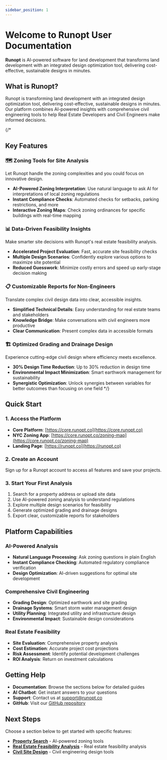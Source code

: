 ```yaml
---
sidebar_position: 1
---
```


# Welcome to Runopt User Documentation

**Runopt** is AI-powered software for land development that transforms land development with an integrated design optimization tool, delivering cost-effective, sustainable designs in minutes.

## What is Runopt?

Runopt is transforming land development with an integrated design optimization tool, delivering cost-effective, sustainable designs in minutes. Our platform combines AI-powered insights with comprehensive civil engineering tools to help Real Estate Developers and Civil Engineers make informed decisions.

{/*
## Key Features

### 🗺️ Zoning Tools for Site Analysis
Let Runopt handle the zoning complexities and you could focus on innovative design.

- **AI-Powered Zoning Interpretation**: Use natural language to ask AI for interpretations of local zoning regulations
- **Instant Compliance Checks**: Automated checks for setbacks, parking restrictions, and more
- **Interactive Zoning Maps**: Check zoning ordinances for specific buildings with real-time mapping

### 📊 Data-Driven Feasibility Insights
Make smarter site decisions with Runopt's real estate feasibility analysis.

- **Accelerated Project Evaluation**: Fast, accurate site feasibility checks
- **Multiple Design Scenarios**: Confidently explore various options to maximize site potential
- **Reduced Guesswork**: Minimize costly errors and speed up early-stage decision making

### 📋 Customizable Reports for Non-Engineers
Translate complex civil design data into clear, accessible insights.

- **Simplified Technical Details**: Easy understanding for real estate teams and stakeholders
- **Knowledge Bridge**: Make conversations with civil engineers more productive
- **Clear Communication**: Present complex data in accessible formats

### 🏗️ Optimized Grading and Drainage Design
Experience cutting-edge civil design where efficiency meets excellence.

- **30% Design Time Reduction**: Up to 30% reduction in design time
- **Environmental Impact Minimization**: Smart earthwork management for sustainability
- **Synergistic Optimization**: Unlock synergies between variables for better outcomes than focusing on one field
*/}

## Quick Start

### 1. Access the Platform

- **Core Platform**: [https://core.runopt.co](https://core.runopt.co)
- **NYC Zoning App**: [https://core.runopt.co/zoning-map](https://core.runopt.co/zoning-map)
- **Landing Page**: [https://runopt.co](https://runopt.co)

### 2. Create an Account

Sign up for a Runopt account to access all features and save your projects.

### 3. Start Your First Analysis

1. Search for a property address or upload site data
2. Use AI-powered zoning analysis to understand regulations
3. Explore multiple design scenarios for feasibility
4. Generate optimized grading and drainage designs
5. Export clear, customizable reports for stakeholders

## Platform Capabilities

### AI-Powered Analysis
- **Natural Language Processing**: Ask zoning questions in plain English
- **Instant Compliance Checking**: Automated regulatory compliance verification
- **Design Optimization**: AI-driven suggestions for optimal site development

### Comprehensive Civil Engineering
- **Grading Design**: Optimized earthwork and site grading
- **Drainage Systems**: Smart storm water management design
- **Utility Planning**: Integrated utility and infrastructure design
- **Environmental Impact**: Sustainable design considerations

### Real Estate Feasibility
- **Site Evaluation**: Comprehensive property analysis
- **Cost Estimation**: Accurate project cost projections
- **Risk Assessment**: Identify potential development challenges
- **ROI Analysis**: Return on investment calculations

## Getting Help

- **Documentation**: Browse the sections below for detailed guides
- **AI Chatbot**: Get instant answers to your questions
- **Support**: Contact us at support@runopt.co
- **GitHub**: Visit our [GitHub repository](https://github.com/Runopt)

## Next Steps

Choose a section below to get started with specific features:

- **[Property Search](./zoning-analysis/property-search)** - AI-powered zoning tools
- **[Real Estate Feasibility Analysis](./core-product/real-estate-feasibility-analysis)** - Real estate feasibility analysis
- **[Civil Site Design](./core-product/civil-site-design)** - Civil engineering design tools

